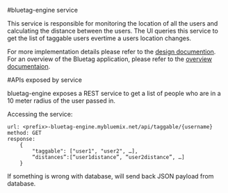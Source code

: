 #bluetag-engine service

This service is responsible for monitoring the location of all the users and calculating the distance between the users.  The UI queries this service to get the list of taggable users evertime a users location changes.

For more implementation details please refer to the [design documention](../../../bluetag-docs/blob/master/bluetag-backend-implementation-details.md).  For an overview of the Bluetag application, please refer to the [overview documentaion](../../../bluetag/blob/master/README.md).

#APIs exposed by service

bluetag-engine exposes a REST service to get a list of people who are in a 10 meter radius of the user passed in.

Accessing the service:
```
url: <prefix>-bluetag-engine.mybluemix.net/api/taggable/{username}
method: GET
response:
	{
		"taggable": ["user1", "user2", …],
		“distances”:[“user1distance”, “user2distance”, …]
	}
```

If something is wrong with database, will send back JSON payload from database.